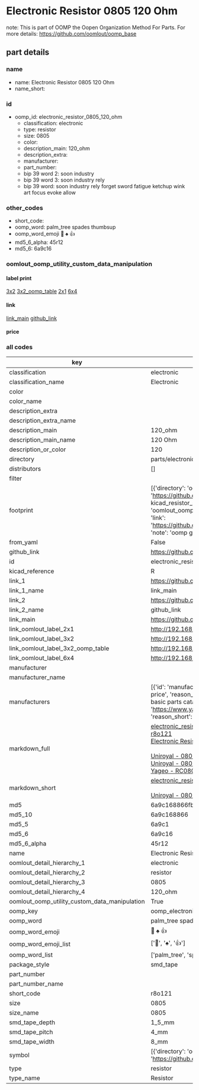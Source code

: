 # Electronic Resistor 0805 120 Ohm  

note: This is part of OOMP the Oopen Organization Method For Parts. For more details: https://github.com/oomlout/oomp_base

##  part details





### name
* name: Electronic Resistor 0805 120 Ohm
* name_short: 
### id
* oomp_id: electronic_resistor_0805_120_ohm
  * classification: electronic
  * type: resistor
  * size: 0805
  * color: 
  * description_main: 120_ohm
  * description_extra: 
  * manufacturer: 
  * part_number: 
  * bip 39 word 2: soon industry
  * bip 39 word 3: soon industry rely
  * bip 39 word: soon industry rely forget sword fatigue ketchup wink art focus evoke allow

### other_codes
* short_code: 
* oomp_word: palm_tree spades thumbsup
* oomp_word_emoji :palm_tree: :spades: :thumbsup:
* md5_6_alpha: 45r12
* md5_6: 6a9c16






### oomlout_oomp_utility_custom_data_manipulation
#### label print
[3x2](http://192.168.1.245:1112/?label=oomp%2045r12)
[3x2_oomp_table](http://192.168.1.107:1112/?label=oomp%2045r12)
[2x1](http://192.168.1.242:1112/?label=oomp%2045r12)
[6x4](http://192.168.1.55:1112/?label=oomp%2045r12)    

#### link

[link_main](https://github.com/oomlout/oomlout_oomp_current_version_messy/tree/main/parts/electronic_resistor_0805_120_ohm) [github_link](https://github.com/oomlout/oomlout_oomp_part_src/tree/main/parts/electronic_resistor_0805_120_ohm)                             

#### price







### all codes 
| key | value |  
| --- | --- |  
| classification | electronic |  
| classification_name | Electronic |  
| color |  |  
| color_name |  |  
| description_extra |  |  
| description_extra_name |  |  
| description_main | 120_ohm |  
| description_main_name | 120 Ohm |  
| description_or_color | 120 |  
| directory | parts/electronic_resistor_0805_120_ohm |  
| distributors | [] |  
| filter |  |  
| footprint | [{'directory': 'oomlout_oomp_footprint_bot/footprints/kicad_resistor_smd_r_0805_2012metric//working/working.kicad_mod', 'index': 0, 'link': 'https://github.com/oomlout/oomlout_oomp_footprint_bot/tree/main/foootprntss/kicad_resistor_smd_r_0805_2012metric', 'note': 'source footprint kicad_resistor_smd_r_0805_2012metric', 'oomp_key': 'oomp_kicad_resistor_smd_r_0805_2012metric'}, {'directory': 'oomlout_oomp_footprint_bot/footprints/oomlout_oomlout_oomp_part_footprints_r8o121_electronic_resistor_0805_120_ohm//working/working.kicad_mod', 'index': 1, 'link': 'https://github.com/oomlout/oomlout_oomp_footprint_bot/tree/main/foootprntss/oomlout_oomlout_oomp_part_footprints_r8o121_electronic_resistor_0805_120_ohm', 'note': 'oomp generated footprint', 'oomp_key': 'oomp_oomlout_oomlout_oomp_part_footprints_r8o121_electronic_resistor_0805_120_ohm'}] |  
| from_yaml | False |  
| github_link | https://github.com/oomlout/oomlout_oomp_part_src/tree/main/parts/electronic_resistor_0805_120_ohm |  
| id | electronic_resistor_0805_120_ohm |  
| kicad_reference | R |  
| link_1 | https://github.com/oomlout/oomlout_oomp_current_version_messy/tree/main/parts/electronic_resistor_0805_120_ohm |  
| link_1_name | link_main |  
| link_2 | https://github.com/oomlout/oomlout_oomp_part_src/tree/main/parts/electronic_resistor_0805_120_ohm |  
| link_2_name | github_link |  
| link_main | https://github.com/oomlout/oomlout_oomp_current_version_messy/tree/main/parts/electronic_resistor_0805_120_ohm |  
| link_oomlout_label_2x1 | http://192.168.1.242:1112/?label=oomp%2045r12 |  
| link_oomlout_label_3x2 | http://192.168.1.245:1112/?label=oomp%2045r12 |  
| link_oomlout_label_3x2_oomp_table | http://192.168.1.107:1112/?label=oomp%2045r12 |  
| link_oomlout_label_6x4 | http://192.168.1.55:1112/?label=oomp%2045r12 |  
| manufacturer |  |  
| manufacturer_name |  |  
| manufacturers | [{'id': 'manufacturer_uniroyal', 'link': '', 'name': 'Uniroyal', 'note': {'reason': 'did this one first, but not in jlc pcb basic parts and 1 percent are and they are the same price', 'reason_short': 'not in jlc basic parts'}, 'part_number': '0805W8J0121T5E'}, {'id': 'manufacturer_uniroyal', 'link': '', 'name': 'Uniroyal', 'note': {'reason': 'in the jlc basic parts catalogue', 'reason_short': 'jlc basic part'}, 'part_number': '0805W8F1200T5E'}, {'id': 'manufacturer_yageo', 'link': 'https://www.yageo.com/en/Chart/Download/pdf/RC0805JR-07120RL', 'name': 'Yageo', 'note': {'reason': 'yageo is a commonly cross referenced part number', 'reason_short': 'available everywhere'}, 'part_number': 'RC0805JR-07120RL'}] |  
| markdown_full | [electronic_resistor_0805_120_ohm](https://github.com/oomlout/oomlout_oomp_current_version_messy/tree/main/parts/electronic_resistor_0805_120_ohm)<br>[r8o121](https://github.com/oomlout/oomlout_oomp_current_version_messy/tree/main/parts/electronic_resistor_0805_120_ohm)<br>[Electronic Resistor 0805 120 Ohm](https://github.com/oomlout/oomlout_oomp_current_version_messy/tree/main/parts/electronic_resistor_0805_120_ohm)<br><br>[Uniroyal - 0805W8J0121T5E- not in jlc basic parts]() [(L)  ](https://www.lcsc.com/search?q=0805W8J0121T5E)[(D)  ](https://www.digikey.com/en/products?keywords=0805W8J0121T5E)[(M)  ](https://www.mouser.com/Search/Refine?Keyword=0805W8J0121T5E)[(N)  ](https://www.newark.com/search?st=0805W8J0121T5E)[(SZ)  ](https://so.szlcsc.com/global.html?k=0805W8J0121T5E)<br>[Uniroyal - 0805W8F1200T5E- jlc basic part]() [(L)  ](https://www.lcsc.com/search?q=0805W8F1200T5E)[(D)  ](https://www.digikey.com/en/products?keywords=0805W8F1200T5E)[(M)  ](https://www.mouser.com/Search/Refine?Keyword=0805W8F1200T5E)[(N)  ](https://www.newark.com/search?st=0805W8F1200T5E)[(SZ)  ](https://so.szlcsc.com/global.html?k=0805W8F1200T5E)<br>[Yageo - RC0805JR-07120RL- available everywhere](https://www.yageo.com/en/Chart/Download/pdf/RC0805JR-07120RL) [(L)  ](https://www.lcsc.com/search?q=RC0805JR-07120RL)[(D)  ](https://www.digikey.com/en/products?keywords=RC0805JR-07120RL)[(M)  ](https://www.mouser.com/Search/Refine?Keyword=RC0805JR-07120RL)[(N)  ](https://www.newark.com/search?st=RC0805JR-07120RL)[(SZ)  ](https://so.szlcsc.com/global.html?k=RC0805JR-07120RL)<br> |  
| markdown_short | [electronic_resistor_0805_120_ohm](https://github.com/oomlout/oomlout_oomp_current_version_messy/tree/main/parts/electronic_resistor_0805_120_ohm)<br><br>[Uniroyal - 0805W8J0121T5E- not in jlc basic parts]()[Uniroyal - 0805W8F1200T5E- jlc basic part]()[Yageo - RC0805JR-07120RL- available everywhere](https://www.yageo.com/en/Chart/Download/pdf/RC0805JR-07120RL) |  
| md5 | 6a9c168866fbcf3d4f6e25b56adcce7a |  
| md5_10 | 6a9c168866 |  
| md5_5 | 6a9c1 |  
| md5_6 | 6a9c16 |  
| md5_6_alpha | 45r12 |  
| name | Electronic Resistor 0805 120 Ohm |  
| oomlout_detail_hierarchy_1 | electronic |  
| oomlout_detail_hierarchy_2 | resistor |  
| oomlout_detail_hierarchy_3 | 0805 |  
| oomlout_detail_hierarchy_4 | 120_ohm |  
| oomlout_oomp_utility_custom_data_manipulation | True |  
| oomp_key | oomp_electronic_resistor_0805_120_ohm |  
| oomp_word | palm_tree spades thumbsup |  
| oomp_word_emoji | :palm_tree: :spades: :thumbsup: |  
| oomp_word_emoji_list | [':palm_tree:', ':spades:', ':thumbsup:'] |  
| oomp_word_list | ['palm_tree', 'spades', 'thumbsup'] |  
| package_style | smd_tape |  
| part_number |  |  
| part_number_name |  |  
| short_code | r8o121 |  
| size | 0805 |  
| size_name | 0805 |  
| smd_tape_depth | 1_5_mm |  
| smd_tape_pitch | 4_mm |  
| smd_tape_width | 8_mm |  
| symbol | [{'directory': 'oomlout_oomp_symbol_bot/symbols/kicad_device_r//working/working.kicad_sym', 'index': 0, 'link': 'https://github.com/oomlout/oomlout_oomp_symbol_bot/tree/main/symbols/kicad_device_r', 'oomp_key': 'oomp_kicad_device_r'}] |  
| type | resistor |  
| type_name | Resistor |  
